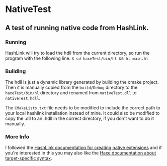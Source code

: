 # NativeTest
## A test of running native code from HashLink.

### Running

HashLink will try to load the hdll from the current directory,
so run the program with the following line.
`$ cd haxeTest/bin/hl && hl main.hl`

### Building

The hdll is just a dynamic library generated by building the cmake project.
Then it is manually copied from the `build/Debug` directory to the `haxeTest/bin/hl`
directory and renamed from `nativeTest.dll` to `nativeTest.hdll`.

The `CMakeLists.txt` file needs to be modified to include the correct path
to your local hashlink installation instead of mine. It could also be modified
to copy the .dll to an .hdll in the correct directory, if you don't want to do
it manually.

### More Info
I followed the [HashLink documentation for creating native extensions](https://github.com/HaxeFoundation/hashlink/wiki/HashLink-native-extension-tutorial)
and if you're interested in this you may also like the [Haxe documentation about target-specific syntax](https://haxe.org/manual/target-syntax.html).
